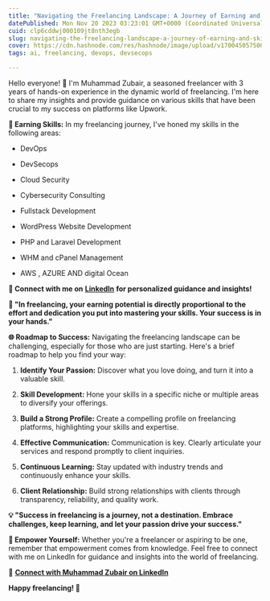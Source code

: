 ```yaml
---
title: "Navigating the Freelancing Landscape: A Journey of Earning and Skill Mastery 🚀"
datePublished: Mon Nov 20 2023 03:23:01 GMT+0000 (Coordinated Universal Time)
cuid: clp6cddwj000109jt8nth3egb
slug: navigating-the-freelancing-landscape-a-journey-of-earning-and-skill-mastery
cover: https://cdn.hashnode.com/res/hashnode/image/upload/v1700450575002/862ad407-803f-41c6-8456-ac6389374354.jpeg
tags: ai, freelancing, devops, devsecops

---
```


Hello everyone! 🌟 I'm Muhammad Zubair, a seasoned freelancer with 3 years of hands-on experience in the dynamic world of freelancing. I'm here to share my insights and provide guidance on various skills that have been crucial to my success on platforms like Upwork.

**💼 Earning Skills:** In my freelancing journey, I've honed my skills in the following areas:

* DevOps
    
* DevSecops
    
* Cloud Security
    
* Cybersecurity Consulting
    
* Fullstack Development
    
* WordPress Website Development
    
* PHP and Laravel Development
    
* WHM and cPanel Management
    
* AWS , AZURE AND digital Ocean
    

**🔗 Connect with me on** [**LinkedIn**](https://www.linkedin.com/in/muhammadzubair220/) **for personalized guidance and insights!**

**💬 "In freelancing, your earning potential is directly proportional to the effort and dedication you put into mastering your skills. Your success is in your hands."**

**🌐 Roadmap to Success:** Navigating the freelancing landscape can be challenging, especially for those who are just starting. Here's a brief roadmap to help you find your way:

1. **Identify Your Passion:** Discover what you love doing, and turn it into a valuable skill.
    
2. **Skill Development:** Hone your skills in a specific niche or multiple areas to diversify your offerings.
    
3. **Build a Strong Profile:** Create a compelling profile on freelancing platforms, highlighting your skills and expertise.
    
4. **Effective Communication:** Communication is key. Clearly articulate your services and respond promptly to client inquiries.
    
5. **Continuous Learning:** Stay updated with industry trends and continuously enhance your skills.
    
6. **Client Relationship:** Build strong relationships with clients through transparency, reliability, and quality work.
    

**💡 "Success in freelancing is a journey, not a destination. Embrace challenges, keep learning, and let your passion drive your success."**

**🚀 Empower Yourself:** Whether you're a freelancer or aspiring to be one, remember that empowerment comes from knowledge. Feel free to connect with me on LinkedIn for guidance and insights into the world of freelancing.

**🔗** [**Connect with Muhammad Zubair on LinkedIn**](https://www.linkedin.com/in/muhammadzubair220/)

**Happy freelancing! 🌟**